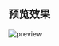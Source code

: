 ## 预览效果

![preview](https://img.alicdn.com/imgextra/i1/O1CN01Jnlrf01E2hClr1TIm_!!6000000000294-2-tps-1250-881.png)